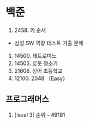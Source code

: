 # 백준
1. 2458. 키 순서
- 삼성 SW 역량 테스트 기출 문제
1. 14500. 테트로미노
2. 14503. 로봇 청소기
3. 21608. 상어 초등학교
4. 12100. 2048 （Easy）
## 프로그래머스
1. [level 3] 순위 - 49191
